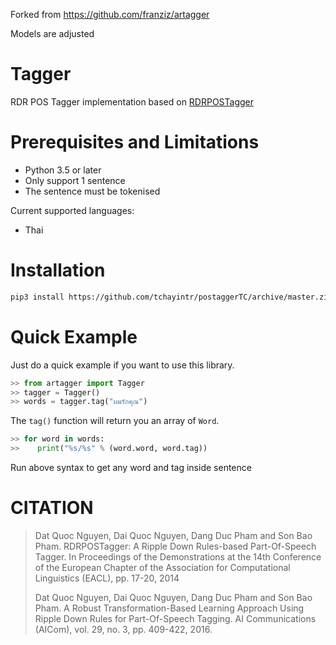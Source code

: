 Forked from https://github.com/franziz/artagger

Models are adjusted

# Tagger
RDR POS Tagger implementation based on [RDRPOSTagger](http://rdrpostagger.sourceforge.net/)

# Prerequisites and Limitations

 - Python 3.5 or later
 - Only support 1 sentence
 - The sentence must be tokenised

Current supported languages:

 - Thai

# Installation
```bash
pip3 install https://github.com/tchayintr/postaggerTC/archive/master.zip`
```

# Quick Example
Just do a quick example if you want to use this library.
```python
>> from artagger import Tagger
>> tagger = Tagger()
>> words = tagger.tag("ผมรักคุณ")
```
The `tag()` function will return you an array of `Word`. 
```python
>> for word in words:
>>    print("%s/%s" % (word.word, word.tag))
```
Run above syntax to get any word and tag inside sentence

# CITATION
> Dat Quoc Nguyen, Dai Quoc Nguyen, Dang Duc Pham and Son Bao Pham. RDRPOSTagger: A Ripple Down Rules-based Part-Of-Speech Tagger. In Proceedings of the Demonstrations at the 14th Conference of the European Chapter of the Association for Computational Linguistics (EACL), pp. 17-20, 2014
> 
> Dat Quoc Nguyen, Dai Quoc Nguyen, Dang Duc Pham and Son Bao Pham. A Robust Transformation-Based Learning Approach Using Ripple Down Rules for Part-Of-Speech Tagging. AI Communications (AICom), vol. 29, no. 3, pp. 409-422, 2016. 
